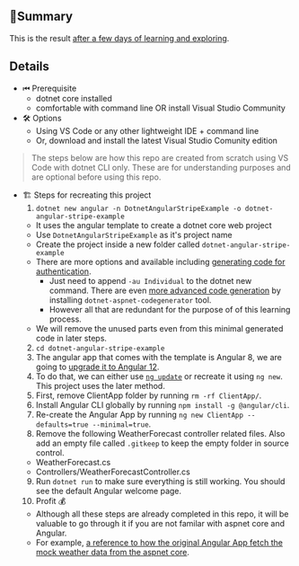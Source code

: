 ## 🧾Summary

This is the result [after a few days of learning and exploring](https://github.com/wizlee/learning-loop-beta/).

## Details
- ⏮ Prerequisite
  - dotnet core installed
  - comfortable with command line OR install Visual Studio Community
- 🛠 Options
  - Using VS Code or any other lightweight IDE + command line
  - Or, download and install the latest Visual Studio Comunity edition

> The steps below are how this repo are created from scratch using VS Code with dotnet CLI only. 
> These are for understanding purposes and are optional before using this repo.
- 🏗 Steps for recreating this project
  1. `dotnet new angular -n DotnetAngularStripeExample -o dotnet-angular-stripe-example` 
    - It uses the angular template to create a dotnet core web project
    - Use `DotnetAngularStripeExample` as it's project name
    - Create the project inside a new folder called `dotnet-angular-stripe-example`
    - There are more options and available including [generating code for authentication](https://docs.microsoft.com/en-us/aspnet/core/security/authentication/identity-api-authorization?view=aspnetcore-6.0).
      - Just need to append `-au Individual` to the dotnet new command. There are even [more advanced code generation](https://stackoverflow.com/questions/59927217/net-core-3-1-built-in-angular-spa-template-customize-login-register-template) by installing `dotnet-aspnet-codegenerator` tool.
      - However all that are redundant for the purpose of of this learning process.
    - We will remove the unused parts even from this minimal generated code in later steps.
  2. `cd dotnet-angular-stripe-example`
  3. The angular app that comes with the template is Angular 8, we are going to [upgrade it to Angular 12](https://www.freecodespot.com/blog/angular-with-dotnet-core-web-api/).
  4. To do that, we can either use [`ng update`](https://update.angular.io/?v=8.2-13.0) or recreate it using `ng new`. This project uses the later method.
  5. First, remove ClientApp folder by running `rm -rf ClientApp/`.
  6. Install Angular CLI globally by running `npm install -g @angular/cli`.
  7. Re-create the Angular App by running `ng new ClientApp --defaults=true --minimal=true`.
  8. Remove the following WeatherForecast controller related files. Also add an empty file called `.gitkeep` to keep the empty folder in source control.
    - WeatherForecast.cs
    - Controllers/WeatherForecastController.cs
  9. Run `dotnet run` to make sure everything is still working. You should see the default Angular welcome page.
  10. Profit 💰
    - Although all these steps are already completed in this repo, it will be valuable to go through it if you are not familar with aspnet core and Angular.
    - For example, [a reference to how the original Angular App fetch the mock weather data from the aspnet core](https://github.com/wizlee/learning-loop-beta/blob/4e25dcc1fec7e03ce4f0f3b433839972d84c022d/dotnet-angular-stripe-example/ClientApp/src/app/fetch-data/fetch-data.component.ts).